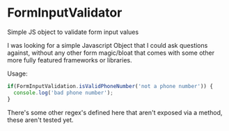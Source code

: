 # FormInputValidator
Simple JS object to validate form input values

I was looking for a simple Javascript Object that I could ask questions against, 
without any other form magic/bloat that comes with some other more fully featured frameworks or libraries.

Usage: 
```javascript
if(FormInputValidation.isValidPhoneNumber('not a phone number')) {
  console.log('bad phone number');
}
```

There's some other regex's defined here that aren't exposed via a method, these aren't tested yet.
